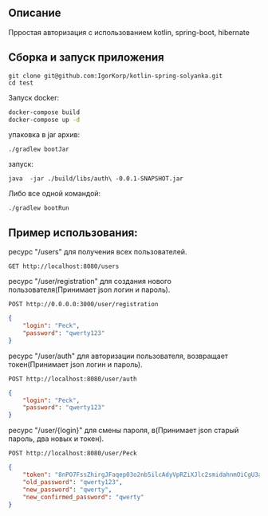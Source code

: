 ## Описание 

Прростая авторизация с использованием kotlin, spring-boot, hibernate 
## Сборка и запуск приложения 

```shell
git clone git@github.com:IgorKorp/kotlin-spring-solyanka.git
cd test
```
Запуск docker:
```bash
docker-compose build
docker-compose up -d 
```

упаковка в jar архив:
```shell
./gradlew bootJar
```
запуск:
```shell
java  -jar ./build/libs/auth\ -0.0.1-SNAPSHOT.jar 
```
Либо все одной командой:
```shell
./gradlew bootRun
```

## Пример использования:
ресурс "/users" для получения всех пользователей.
```
GET http://localhost:8080/users
```
ресурс "/user/registration" для создания нового пользователя(Принимает json логин и пароль).
```
POST http://0.0.0.0:3000/user/registration
```
```json
{
    "login": "Peck",
    "password": "qwerty123"
}
```

ресурс "/user/auth" для авторизации пользователя, возвращает токен(Принимает json логин и пароль).
```
POST http://localhost:8080/user/auth
```
```json
{
    "login": "Peck",
    "password": "qwerty123"
}
```

ресурс "/user/{login}" для смены пароля, в(Принимает json старый пароль, два новых и  токен).
```
POST http://localhost:8080/user/Peck
```
```json
{
    "token": "8nPO7FssZhirgJFaqep03o2nb5ilcAdyVpRZiXJlc2smidahnmOiCgU3aLvMp7CePTyWb91PqDBLYEKX",
    "old_password": "qwerty123",
    "new_password": "qwerty",
    "new_confirmed_password": "qwerty"
}
```
